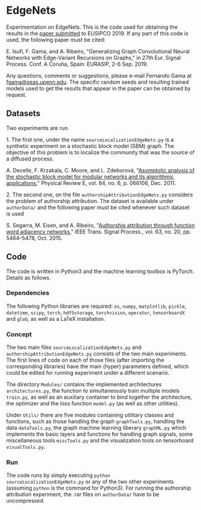 # EdgeNets
Experimentation on EdgeNets. This is the code used for obtaining the results in the <a href="https://arxiv.org/abs/1903.01298">paper submitted</a> to EUSIPCO 2019. If any part of this code is used, the following paper must be cited: 

E. Isufi, F. Gama, and A. Ribeiro, "Generalizing Graph Convolutional Neural Networks with Edge-Variant Recursions on Graphs," in 27th Eur. Signal Process. Conf. A Coruña, Spain: EURASIP, 2-6 Sep. 2019.

Any questions, comments or suggestions, please e-mail Fernando Gama at fgama@seas.upenn.edu. The specific random seeds and resulting trained models used to get the results that appear in the paper can be obtained by request.

## Datasets
Two experiments are run.

<p>1. The first one, under the name <code>sourceLocalizationEdgeNets.py</code> is a synthetic experiment on a stochastic block model (SBM) graph. The objective of this problem is to localize the community that was the source of a diffused process.</p>

A. Decelle, F. Krzakala, C. Moore, and L. Zdeborová, "<a href="https://journals.aps.org/pre/abstract/10.1103/PhysRevE.84.066106">Asymptotic analysis of the stochastic block model for modular networks and its algorithmic applications</a>," Physical Review E, vol. 84, no. 6, p. 066106, Dec. 2011.

<p>2. The second one, on the file <code>authorshipAttributionEdgeNets.py</code> considers the problem of authorship attribution. The dataset is available under <code>authorData/</code> and the following paper must be cited whenever such dataset is used</p>

S. Segarra, M. Eisen, and A. Ribeiro, "<a href="https://ieeexplore.ieee.org/document/6638728">Authorship attribution through function word adjacency networks</a>," IEEE Trans. Signal Process., vol. 63, no. 20, pp. 5464–5478, Oct. 2015.

## Code
The code is written in Python3 and the machine learning toolbox is PyTorch. Details as follows.

### Dependencies
The following Python libraries are required: <code>os</code>, <code>numpy</code>, <code>matplotlib</code>, <code>pickle</code>, <code>datetime</code>, <code>scipy</code>, <code>torch</code>, <code>hdf5storage</code>, <code>torchvision</code>, <code>operator</code>, <code>tensorboardX</code> and <code>glob</code>, as well as a LaTeX installation.

### Concept
The two main files <code>sourceLocalizationEdgeNets.py</code> and <code>authorshipAttributionEdgeNets.py</code> consists of the two main experiments. The first lines of code on each of those files (after importing the corresponding libraries) have the main (hyper) parameters defined, which could be edited for running experiment under a different scenario.

The directory <code>Modules/</code> contains the implemented architectures <code>architectures.py</code>, the function to simultaneously train multiple models <code>train.py</code>, as well as an auxiliary container to bind together the architecture, the optimizer and the loss function <code>model.py</code> (as well as other utilities).

Under <code>Utils/</code> there are five modules containing utilitary classes and functions, such as those handling the graph <code>graphTools.py</code>, handling the data <code>dataTools.py</code>, the graph machine learning liberary <code>graphML.py</code> which implements the basic layers and functions for handling graph signals, some miscellaneous tools <code>miscTools.py</code> and the visualization tools on tensorboard <code>visualTools.py</code>.

### Run
The code runs by simply executing <code>python sourceLocalizationEdgeNets.py</code> or any of the two other experiments (assuming <code>python</code> is the command for Python3). For running the authorship attribution experiment, the .rar files on <code>authorData/</code> have to be uncompressed.
